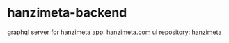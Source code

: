 # hanzimeta-backend
graphql server for hanzimeta
app: [hanzimeta.com](https://hanzimeta.com)
ui repository: [hanzimeta](https://github.com/xngln/hanzimeta)
